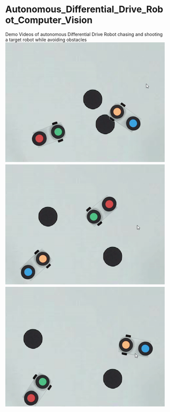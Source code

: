 # Autonomous_Differential_Drive_Robot_Computer_Vision

Demo Videos of autonomous Differential Drive Robot chasing and shooting a target robot while avoiding obstacles
![Video-1](https://github.com/chainspark/Autonomous_Differential_Drive_Robot_Computer_Vision/blob/main/Team_DeathStar_Practice_Videos/Offense%20Videos/Video_1.gif)
![Video-2](https://github.com/chainspark/Autonomous_Differential_Drive_Robot_Computer_Vision/blob/main/Team_DeathStar_Practice_Videos/Offense%20Videos/Video_2.gif)
![Video-3](https://github.com/chainspark/Autonomous_Differential_Drive_Robot_Computer_Vision/blob/main/Team_DeathStar_Practice_Videos/Offense%20Videos/Video_3.gif)
